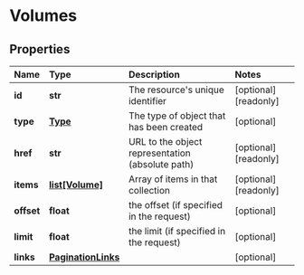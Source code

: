 # Volumes

## Properties

| Name | Type | Description | Notes |
| :--- | :--- | :--- | :--- |
| **id** | **str** | The resource's unique identifier | \[optional\] \[readonly\] |
| **type** | [**Type**](type.md) | The type of object that has been created | \[optional\] |
| **href** | **str** | URL to the object representation \(absolute path\) | \[optional\] \[readonly\] |
| **items** | [**list\[Volume\]**](volume.md) | Array of items in that collection | \[optional\] \[readonly\] |
| **offset** | **float** | the offset \(if specified in the request\) | \[optional\] |
| **limit** | **float** | the limit \(if specified in the request\) | \[optional\] |
| **links** | [**PaginationLinks**](paginationlinks.md) |  | \[optional\] |

